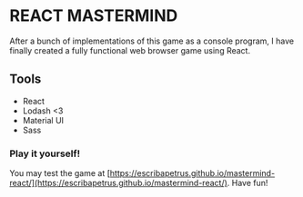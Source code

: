 # REACT MASTERMIND

After a bunch of implementations of this game as a console program, I have finally created a fully functional web browser game using React.

## Tools

- React
- Lodash <3
- Material UI
- Sass

### Play it yourself!

You may test the game at [https://escribapetrus.github.io/mastermind-react/](https://escribapetrus.github.io/mastermind-react/).
Have fun!